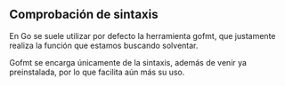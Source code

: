 ## Comprobación de sintaxis

En Go se suele utilizar por defecto la herramienta gofmt, que justamente realiza la función que estamos buscando solventar. 

Gofmt se encarga únicamente de la sintaxis, además de venir ya preinstalada, por lo que facilita aún más su uso.